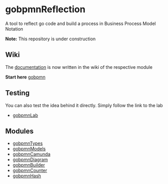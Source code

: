 # gobpmnReflection

A tool to reflect go code and build a process in Business Process Model Notation

**Note:** This repository is under construction

## Wiki

The [documentation](https://github.com/deemount/gobpmnReflection/wiki) is now written in the wiki of the respective module

**Start here** [gobpmn](https://github.com/deemount/gobpmn)

## Testing

You can also test the idea behind it directly. Simply follow the link to the lab

+ [gobpmnLab](https://github.com/deemount/gobpmnLab)

## Modules

+ [gobpmnTypes](https://github.com/deemount/gobpmnTypes)
+ [gobpmnModels](https://github.com/deemount/gobpmnModels)
+ [gobpmnCamunda](https://github.com/deemount/gobpmnCamunda)
+ [gobpmnDiagram](https://github.com/deemount/gobpmnDiagram)
+ [gobpmnBuilder](https://github.com/deemount/gobpmnBuilder)
+ [gobpmnCounter](https://github.com/deemount/gobpmnCounter)
+ [gobpmnHash](https://github.com/deemount/gobpmnHash)
